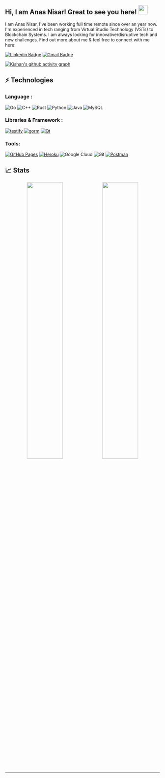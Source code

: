 ## Hi, I am Anas Nisar! Great to see you here! <img src="https://raw.githubusercontent.com/aemmadi/aemmadi/master/wave.gif" width="30px">

I am Anas Nisar, I've been working full time remote since over an year now. I'm experienced in tech ranging from Virtual Studio Technology (VSTs) to Blockchain Systems. I am always looking for innovative/disruptive tech and new challenges. Find out more about me & feel free to connect with me here:

[![Linkedin Badge](https://img.shields.io/badge/-KishanDhakan-blue?style=flat-square&logo=Linkedin&logoColor=white&link=https://www.linkedin.com/in/kishan-dhakan-228bb5167/)](https://www.linkedin.com/in/kishan-dhakan-228bb5167/)
[![Gmail Badge](https://img.shields.io/badge/-Kishandhakan17@gmail.com-c14438?style=flat-square&logo=Gmail&logoColor=white&link=mailto:kishandhakan17@gmail.com)](mailto:kishandhakan17@gmail.com)

[![Kishan's github activity graph](https://activity-graph.herokuapp.com/graph?username=Kishan-Dhakan&theme=xcode)](https://github.com/Kishan-Dhakan)

## ⚡ Technologies

### Language :

![Go](https://img.shields.io/badge/-Golang-00599C?style=flat-square&logo=go)
![C++](https://img.shields.io/badge/-C++-00599C?style=flat-square&logo=c)
![Rust](https://img.shields.io/badge/-Rust-00599C?style=flat-square&logo=rust)
![Python](https://img.shields.io/badge/-Python-black?style=flat-square&logo=Python)
![Java](https://img.shields.io/badge/-java-E34A86?style=flat-square&logo=java)
![MySQL](https://img.shields.io/badge/-MySQL-black?style=flat-square&logo=mysql)


### Libraries & Framework :

[![testify](https://img.shields.io/badge/-testify-green?style=flat-square&logo=testify)](https://github.com/stretchr/testify)
[![gorm](https://img.shields.io/badge/-gorm-563D7C?style=flat-square&logo=gorm)](https://gorm.io/)
[![Qt](https://img.shields.io/badge/-Qt-black?style=flat-square&logo=Qt)](https://www.qt.io/)

### Tools:

<a href="#"><img alt="GitHub Pages" src="https://img.shields.io/badge/GitHub%20Pages-%23327FC7.svg?logo=github&logoColor=white"></a> 
<a href="#"><img alt="Heroku" src="https://img.shields.io/badge/Heroku%20-%23430098.svg?logo=heroku&logoColor=white"></a>
![Google Cloud](https://img.shields.io/badge/Google%20Cloud-black?style=flat-square&logo=google-cloud)
![Git](https://img.shields.io/badge/-Git-black?style=flat-square&logo=git)
<a href="#"><img alt="Postman" src="https://img.shields.io/badge/Postman-FF6C37?logo=postman&logoColor=white"></a>

## 📈 Stats

<p align="center">

  <img width="48%" src="https://github-readme-stats.vercel.app/api?username=Kishan-Dhakan&show_icons=true&theme=tokyonight" />
  <img width="48%" src="https://github-readme-streak-stats.herokuapp.com/?user=Kishan-Dhakan&theme=tokyonight" />
</p>

<br>


-----
